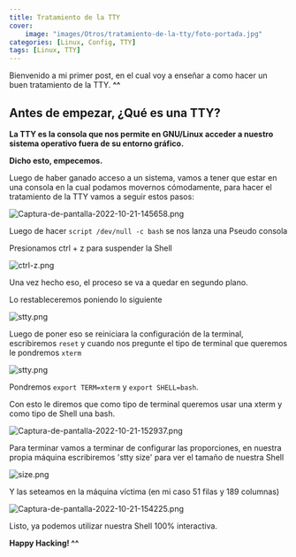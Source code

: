 ```yaml
---
title: Tratamiento de la TTY
cover:
    image: "images/Otros/tratamiento-de-la-tty/foto-portada.jpg"
categories: [Linux, Config, TTY]
tags: [Linux, TTY]
---
```


Bienvenido a mi primer post, en el cual voy a enseñar a como hacer un buen tratamiento de la TTY. **^^**


## Antes de empezar, ¿Qué es una TTY?

**La TTY es la consola que nos permite en GNU/Linux acceder a nuestro sistema operativo fuera de su entorno gráfico.**

**Dicho esto, empecemos.**

Luego de haber ganado acceso a un sistema, vamos a tener que estar en una consola en la cual podamos movernos cómodamente, para hacer el tratamiento de la TTY vamos a seguir estos pasos:


![Captura-de-pantalla-2022-10-21-145658.png](https://i.postimg.cc/R0qVSPCz/Captura-de-pantalla-2022-10-21-145658.png)

Luego de hacer `script /dev/null -c bash` se nos lanza una Pseudo consola

Presionamos ctrl + z para suspender la Shell

![ctrl-z.png](https://i.postimg.cc/XJP0239Z/ctrl-z.png)

Una vez hecho eso, el proceso se va a quedar en segundo plano.

Lo restableceremos poniendo lo siguiente 

![stty.png](https://i.postimg.cc/T2kZJRTf/stty.png)

Luego de poner eso se reiniciara la configuración de la terminal, escribiremos `reset` y cuando nos pregunte el tipo de terminal que queremos le pondremos `xterm`

![stty.png](https://i.postimg.cc/jdtBTLvH/stty.png)

Pondremos `export TERM=xterm` y `export SHELL=bash`.

Con esto le diremos que como tipo de terminal queremos usar una xterm y como tipo de Shell una bash.

![Captura-de-pantalla-2022-10-21-152937.png](https://i.postimg.cc/ZnVG2mkt/Captura-de-pantalla-2022-10-21-152937.png)

Para terminar vamos a terminar de configurar las proporciones, en nuestra propia máquina escribiremos 'stty size' para ver el tamaño de nuestra Shell

![size.png](https://i.postimg.cc/Vvx9G5YH/size.png)

Y las seteamos en la máquina víctima (en mi caso 51 filas y 189 columnas)

![Captura-de-pantalla-2022-10-21-154225.png](https://i.postimg.cc/ZKDPD7qy/Captura-de-pantalla-2022-10-21-154225.png)

Listo, ya podemos utilizar nuestra Shell 100% interactiva.

**Happy Hacking! ^^**
